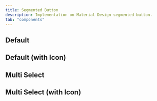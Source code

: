 ```yaml
---
title: Segmented Button
description: Implementation on Material Design segmented button.
tab: "components"
---
```


## Default

<code-preview group="default"></code-preview>

## Default (with Icon)

<code-preview group="default-icon"></code-preview>

## Multi Select

<code-preview group="multi"></code-preview>

## Multi Select (with Icon)

<code-preview group="multi-icon"></code-preview>
